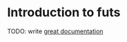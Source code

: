 # Introduction to futs

TODO: write [great documentation](http://jacobian.org/writing/great-documentation/what-to-write/)
